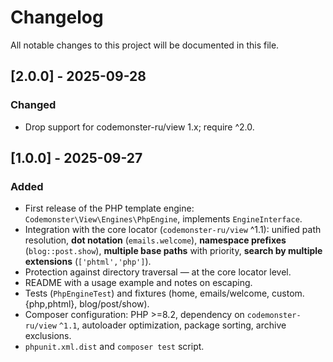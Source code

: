 # Changelog

All notable changes to this project will be documented in this file.

## [2.0.0] - 2025-09-28

### Changed

-   Drop support for codemonster-ru/view 1.x; require ^2.0.

## [1.0.0] - 2025-09-27

### Added

-   First release of the PHP template engine: `Codemonster\View\Engines\PhpEngine`, implements `EngineInterface`.
-   Integration with the core locator (`codemonster-ru/view` ^1.1): unified path resolution, **dot notation** (`emails.welcome`), **namespace prefixes** (`blog::post.show`), **multiple base paths** with priority, **search by multiple extensions** (`['phtml','php']`).
-   Protection against directory traversal — at the core locator level.
-   README with a usage example and notes on escaping.
-   Tests (`PhpEngineTest`) and fixtures (home, emails/welcome, custom.{php,phtml}, blog/post/show).
-   Composer configuration: PHP >=8.2, dependency on `codemonster-ru/view` `^1.1`, autoloader optimization, package sorting, archive exclusions.
-   `phpunit.xml.dist` and `composer test` script.
